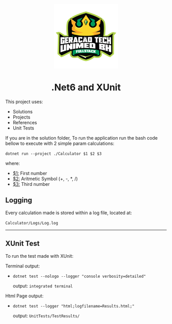 <div align="center">
<img src="./Assets/GeracaoTechUnimedBHFullstack-Logo.png" alt="Bootcamp Logo" width="200px" height="200px">
<h1>.Net6 and XUnit</h1>
</div>

This project uses:
- Solutions
- Projects
- References
- Unit Tests

If you are in the solution folder, To run the application run the bash code bellow to execute with 2 simple param calculations:

```dotnet run --project ./Calculator $1 $2 $3```

where:
- [$1:]() First number
- [$2:]() Aritmetic Symbol (+, -, *, /)
- [$3:]() Third number

## Logging
Every calculation made is stored within a log file, located at:

```Calculator/Logs/Log.log```

---

## XUnit Test

To run the test made with XUnit:

Terminal output:
- ```dotnet test --nologo --logger "console verbosity=detailed"```

    output: ```integrated terminal```

Html Page output:
- ```dotnet test --logger "html;logfilename=Results.html;"```

    output: ```UnitTests/TestResults/```
